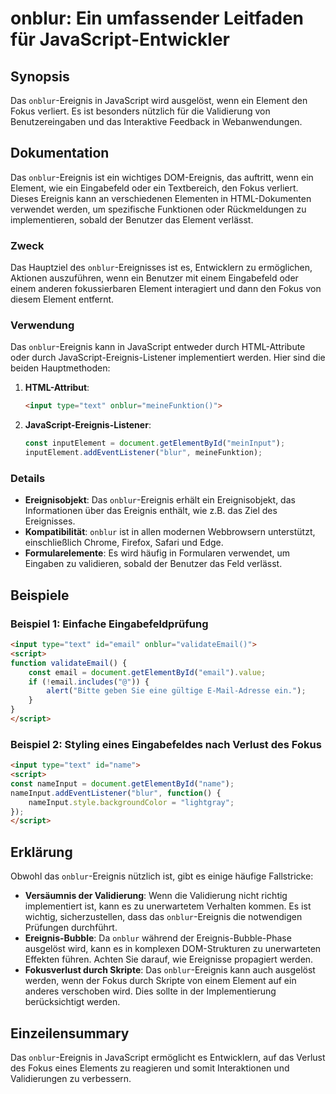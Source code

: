 <!--
Meta Description: # onblur: Ein umfassender Leitfaden für JavaScript-Entwickler ## Synopsis Das `onblur`-Ereignis in JavaScript wird ausgelöst, wenn ein Element den Fok...
Meta Keywords: das, ereignis, onblur, ein, javascript
-->

# onblur: Ein umfassender Leitfaden für JavaScript-Entwickler

## Synopsis
Das `onblur`-Ereignis in JavaScript wird ausgelöst, wenn ein Element den Fokus verliert. Es ist besonders nützlich für die Validierung von Benutzereingaben und das Interaktive Feedback in Webanwendungen.

## Dokumentation
Das `onblur`-Ereignis ist ein wichtiges DOM-Ereignis, das auftritt, wenn ein Element, wie ein Eingabefeld oder ein Textbereich, den Fokus verliert. Dieses Ereignis kann an verschiedenen Elementen in HTML-Dokumenten verwendet werden, um spezifische Funktionen oder Rückmeldungen zu implementieren, sobald der Benutzer das Element verlässt.

### Zweck
Das Hauptziel des `onblur`-Ereignisses ist es, Entwicklern zu ermöglichen, Aktionen auszuführen, wenn ein Benutzer mit einem Eingabefeld oder einem anderen fokussierbaren Element interagiert und dann den Fokus von diesem Element entfernt.

### Verwendung
Das `onblur`-Ereignis kann in JavaScript entweder durch HTML-Attribute oder durch JavaScript-Ereignis-Listener implementiert werden. Hier sind die beiden Hauptmethoden:

1. **HTML-Attribut**:
   ```html
   <input type="text" onblur="meineFunktion()">
   ```

2. **JavaScript-Ereignis-Listener**:
   ```javascript
   const inputElement = document.getElementById("meinInput");
   inputElement.addEventListener("blur", meineFunktion);
   ```

### Details
- **Ereignisobjekt**: Das `onblur`-Ereignis erhält ein Ereignisobjekt, das Informationen über das Ereignis enthält, wie z.B. das Ziel des Ereignisses.
- **Kompatibilität**: `onblur` ist in allen modernen Webbrowsern unterstützt, einschließlich Chrome, Firefox, Safari und Edge.
- **Formularelemente**: Es wird häufig in Formularen verwendet, um Eingaben zu validieren, sobald der Benutzer das Feld verlässt.

## Beispiele
### Beispiel 1: Einfache Eingabefeldprüfung
```html
<input type="text" id="email" onblur="validateEmail()">
<script>
function validateEmail() {
    const email = document.getElementById("email").value;
    if (!email.includes("@")) {
        alert("Bitte geben Sie eine gültige E-Mail-Adresse ein.");
    }
}
</script>
```

### Beispiel 2: Styling eines Eingabefeldes nach Verlust des Fokus
```html
<input type="text" id="name">
<script>
const nameInput = document.getElementById("name");
nameInput.addEventListener("blur", function() {
    nameInput.style.backgroundColor = "lightgray";
});
</script>
```

## Erklärung
Obwohl das `onblur`-Ereignis nützlich ist, gibt es einige häufige Fallstricke:

- **Versäumnis der Validierung**: Wenn die Validierung nicht richtig implementiert ist, kann es zu unerwartetem Verhalten kommen. Es ist wichtig, sicherzustellen, dass das `onblur`-Ereignis die notwendigen Prüfungen durchführt.
- **Ereignis-Bubble**: Da `onblur` während der Ereignis-Bubble-Phase ausgelöst wird, kann es in komplexen DOM-Strukturen zu unerwarteten Effekten führen. Achten Sie darauf, wie Ereignisse propagiert werden.
- **Fokusverlust durch Skripte**: Das `onblur`-Ereignis kann auch ausgelöst werden, wenn der Fokus durch Skripte von einem Element auf ein anderes verschoben wird. Dies sollte in der Implementierung berücksichtigt werden.

## Einzeilensummary
Das `onblur`-Ereignis in JavaScript ermöglicht es Entwicklern, auf das Verlust des Fokus eines Elements zu reagieren und somit Interaktionen und Validierungen zu verbessern.